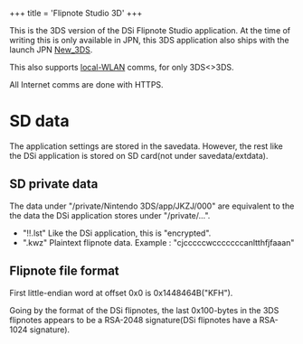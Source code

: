 +++
title = 'Flipnote Studio 3D'
+++

This is the 3DS version of the DSi Flipnote Studio application. At the
time of writing this is only available in JPN, this 3DS application also
ships with the launch JPN [New_3DS](New_3DS "wikilink").

This also supports [local-WLAN](NWM_Services "wikilink") comms, for only
3DS\<\>3DS.

All Internet comms are done with HTTPS.

# SD data

The application settings are stored in the savedata. However, the rest
like the DSi application is stored on SD card(not under
savedata/extdata).

## SD private data

The data under "/private/Nintendo 3DS/app/JKZJ/000" are equivalent to
the the data the DSi application stores under "/private/...".

- "!!.lst" Like the DSi application, this is "encrypted".
- "<name>.kwz" Plaintext flipnote data. Example <name>:
  "cjcccccwcccccccanltthfjfaaan"

## Flipnote file format

First little-endian word at offset 0x0 is 0x1448464B("KFH").

Going by the format of the DSi flipnotes, the last 0x100-bytes in the
3DS flipnotes appears to be a RSA-2048 signature(DSi flipnotes have a
RSA-1024 signature).
